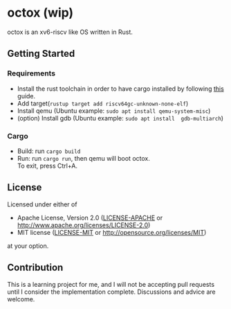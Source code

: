 # octox (wip)

octox is an xv6-riscv like OS written in Rust.

## Getting Started

### Requirements
* Install the rust toolchain in order to have cargo installed by following
  [this](https://www.rust-lang.org/tools/install) guide.
* Add target(`rustup target add riscv64gc-unknown-none-elf`)
* Install qemu (Ubuntu example: `sudo apt install qemu-system-misc`)
* (option) Install gdb (Ubuntu example: `sudo apt install  gdb-multiarch`)

### Cargo

* Build: run `cargo build`
* Run: run `cargo run`, then qemu will boot octox.  
  To exit, press Ctrl+A.

## License

Licensed under either of

 * Apache License, Version 2.0
   ([LICENSE-APACHE](LICENSE-APACHE) or http://www.apache.org/licenses/LICENSE-2.0)
 * MIT license
   ([LICENSE-MIT](LICENSE-MIT) or http://opensource.org/licenses/MIT)

at your option.

## Contribution

This is a learning project for me, and I will not be accepting pull requests until I consider the implementation complete. Discussions and advice are welcome.